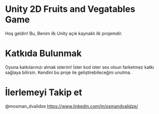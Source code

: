 # Unity 2D Fruits and Vegatables Game
Hoş geldin! Bu, Benim ilk Unity açık kaynaklı ilk projemdir.

# Katkıda Bulunmak
Oyuna katkılarınızı almak isterim! İster kod ister ses olsun farketmez katkı sağlaya bilirsin. Kendini bu proje ile geliştirebileceğini unutma.

# İlerlemeyi Takip et
@mosman_dvalidze
https://www.linkedin.com/in/osmandvalidze/
